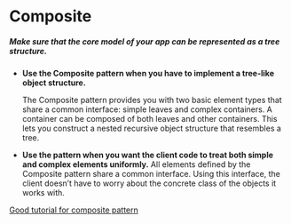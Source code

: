 # Composite

##### Make sure that the core model of your app can be represented as a tree structure.
 - **Use the Composite pattern when you have to implement a tree-like object structure.**
 
      The Composite pattern provides you with two basic element types that share a common interface: simple leaves and complex containers. A container can be composed of both leaves and other containers. This lets you construct a nested recursive object structure that resembles a tree.
 
 - **Use the pattern when you want the client code to treat both simple and complex elements uniformly.**
    All elements defined by the Composite pattern share a common interface. Using this interface, the client doesn’t have to worry about the concrete class of the objects it works with.
    
[Good tutorial for composite pattern](https://refactoring.guru/design-patterns/composite)